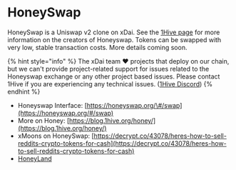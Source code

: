 # HoneySwap

HoneySwap is a Uniswap v2 clone on xDai. See the [1Hive page](1hive.md) for more information on the creators of Honeyswap. Tokens can be swapped with very low, stable transaction costs. More details coming soon.

{% hint style="info" %}
The xDai team ❤ projects that deploy on our chain, but we can't provide project-related support for issues related to the Honeyswap exchange or any other project based issues. Please contact 1Hive if you are experiencing any technical issues. \([1Hive Discord](https://discord.gg/4fm7pgB)\)
{% endhint %}

* Honeyswap Interface: [https://honeyswap.org/\#/swap](https://honeyswap.org/#/swap)
* More on Honey: [https://blog.1hive.org/honey/](https://blog.1hive.org/honey/)
* xMoons on HoneySwap: [https://decrypt.co/43078/heres-how-to-sell-reddits-crypto-tokens-for-cash](https://decrypt.co/43078/heres-how-to-sell-reddits-crypto-tokens-for-cash)
* [HoneyLand](https://about.1hive.org/blog/honey-land/)

